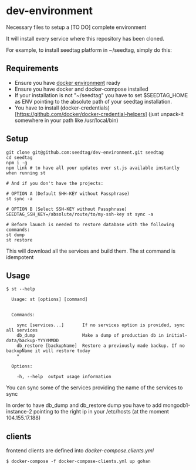 # dev-environment
Necessary files to setup a [TO DO] complete environment

It will install every service where this repository has been cloned.

For example, to install seedtag platform in ~/seedtag, simply do this:

## Requirements
* Ensure you have [docker environment](https://github.com/seedtag/docker-images) ready
* Ensure you have docker and docker-compose installed
* If your installation is not "~/seedtag" you have to set $SEEDTAG_HOME as ENV pointing to the absolute path of your seedtag installation.
* You have to install (docker-credentials)[https://github.com/docker/docker-credential-helpers] (just unpack-it somewhere in your path like /usr/local/bin)

## Setup
```
git clone git@github.com:seedtag/dev-environment.git seedtag
cd seedtag
npm i -g
npm link # to have all your updates over st.js available instantly when running st

# And if you don't have the projects:

# OPTION A (Default SHH-KEY without Passphrase)
st sync -a

# OPTION B (Select SSH-KEY without Passphrase)
SEEDTAG_SSH_KEY=/absolute/route/to/my-ssh-key st sync -a

# Before launch is needed to restore database with the following commands:
st dump
st restore
```

This will download all the services and build them. The st command is idempotent

## Usage
```
$ st --help

  Usage: st [options] [command]


  Commands:

    sync [services...]       If no services option is provided, sync all services
    db_dump                  Make a dump of production db in initial-data/backup-YYYYMMDD
    db_restore [backupName]  Restore a previously made backup. If no backupName it will restore today
    *

  Options:

    -h, --help  output usage information
```

You can sync some of the services providing the name of the services to sync

In order to have db_dump and db_restore dump you have to add mongodb1-instance-2 pointing to the right ip in your /etc/hosts (at the moment 104.155.17.188)

## clients
frontend clients are defined into *docker-compose.clients.yml*

`
$ docker-compose -f docker-compose-clients.yml up gohan
`
